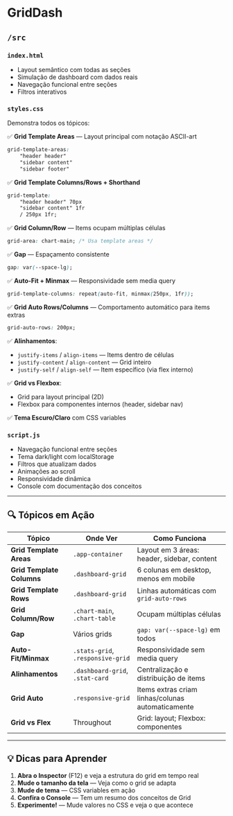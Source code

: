 # GridDash

## `/src`

### `index.html`

- Layout semântico com todas as seções
- Simulação de dashboard com dados reais
- Navegação funcional entre seções
- Filtros interativos

### `styles.css`

Demonstra todos os tópicos:

✅ **Grid Template Areas** — Layout principal com notação ASCII-art

```css
grid-template-areas:
    "header header"
    "sidebar content"
    "sidebar footer"
```

✅ **Grid Template Columns/Rows + Shorthand**

```css
grid-template:
    "header header" 70px
    "sidebar content" 1fr
    / 250px 1fr;
```

✅ **Grid Column/Row** — Items ocupam múltiplas células

```css
grid-area: chart-main; /* Usa template areas */
```

✅ **Gap** — Espaçamento consistente

```css
gap: var(--space-lg);
```

✅ **Auto-Fit + Minmax** — Responsividade sem media query

```css
grid-template-columns: repeat(auto-fit, minmax(250px, 1fr));
```

✅ **Grid Auto Rows/Columns** — Comportamento automático para items extras

```css
grid-auto-rows: 200px;
```

✅ **Alinhamentos**:

- `justify-items` / `align-items` — Items dentro de células
- `justify-content` / `align-content` — Grid inteiro
- `justify-self` / `align-self` — Item específico (via flex interno)

✅ **Grid vs Flexbox**:

- Grid para layout principal (2D)
- Flexbox para componentes internos (header, sidebar nav)

✅ **Tema Escuro/Claro** com CSS variables

### `script.js`

- Navegação funcional entre seções
- Tema dark/light com localStorage
- Filtros que atualizam dados
- Animações ao scroll
- Responsividade dinâmica
- Console com documentação dos conceitos

---

## 🔍 Tópicos em Ação

| Tópico                    | Onde Ver                          | Como Funciona                                     |
| ------------------------- | --------------------------------- | ------------------------------------------------- |
| **Grid Template Areas**   | `.app-container`                  | Layout em 3 áreas: header, sidebar, content       |
| **Grid Template Columns** | `.dashboard-grid`                 | 6 colunas em desktop, menos em mobile             |
| **Grid Template Rows**    | `.dashboard-grid`                 | Linhas automáticas com `grid-auto-rows`           |
| **Grid Column/Row**       | `.chart-main`, `.chart-table`     | Ocupam múltiplas células                          |
| **Gap**                   | Vários grids                      | `gap: var(--space-lg)` em todos                   |
| **Auto-Fit/Minmax**       | `.stats-grid`, `.responsive-grid` | Responsividade sem media query                    |
| **Alinhamentos**          | `.dashboard-grid`, `.stat-card`   | Centralização e distribuição de items             |
| **Grid Auto**             | `.responsive-grid`                | Items extras criam linhas/colunas automaticamente |
| **Grid vs Flex**          | Throughout                        | Grid: layout; Flexbox: componentes                |

---

## 💡 Dicas para Aprender

1. **Abra o Inspector** (F12) e veja a estrutura do grid em tempo real
2. **Mude o tamanho da tela** — Veja como o grid se adapta
3. **Mude de tema** — CSS variables em ação
4. **Confira o Console** — Tem um resumo dos conceitos de Grid
5. **Experimente!** — Mude valores no CSS e veja o que acontece
